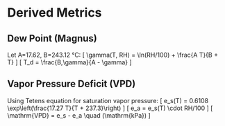 # Derived Metrics

## Dew Point (Magnus)

Let A=17.62, B=243.12 °C:
\[ \gamma(T, RH) = \ln(RH/100) + \frac{A T}{B + T} \]
\[ T_d = \frac{B\,\gamma}{A - \gamma} \]

## Vapor Pressure Deficit (VPD)

Using Tetens equation for saturation vapor pressure:
\[ e_s(T) = 0.6108 \exp\left(\frac{17.27 T}{T + 237.3}\right) \]
\[ e_a = e_s(T) \cdot RH/100 \]
\[ \mathrm{VPD} = e_s - e_a \quad (\mathrm{kPa}) \]
